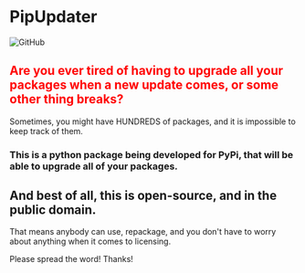 # PipUpdater
![GitHub](https://img.shields.io/github/license/Crazypersonalph/PipUpdater?style=for-the-badge)

## <span style="color: red;">Are you ever tired of having to upgrade all your packages when a new update comes, or some other thing breaks?</span>
Sometimes, you might have HUNDREDS of packages, and it is impossible to keep track of them.
### This is a python package being developed for PyPi, that will be able to upgrade all of your packages.
## And best of all, this is open-source, and in the public domain.
That means anybody can use, repackage, and you don't have to worry about anything when it comes to licensing.

Please spread the word!
Thanks!
